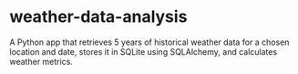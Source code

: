 # weather-data-analysis
A Python app that retrieves 5 years of historical weather data for a chosen location and date, stores it in SQLite using SQLAlchemy, and calculates weather metrics.
